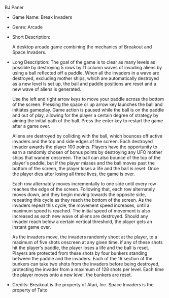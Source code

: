 BJ Paner

* Game Name:
  Break Invaders
  
* Genre:
  Arcade

* Short Description:
  
  A desktop arcade game combining the mechanics of Breakout and Space Invaders.

* Long Description:
  The goal of the game is to clear as many levels as possible by destroying 5 rows by 11 column waves of invading aliens by using a ball reflected off a paddle. When all the invaders in a wave are destroyed, excluding mother ships, which are automatically destroyed as a new level is set up, the ball and paddle positions are reset and a new wave of aliens is generated. 
  
  Use the left and right arrow keys to move your paddle across the bottom of the screen. Pressing the space or up arrow key launches the ball and initiates gameplay. Game action is paused while the ball is on the paddle and out of play, allowing for the player a certain degree of strategy by aiming the initial path of the ball. Press the enter key to restart the game after a game over.
  
  Aliens are destroyed by colliding with the ball, which bounces off active invaders and the top and side edges of the screen. Each destroyed invader awards the player 100 points. Players have the opportunity to earn a randomly chosen of bonus points by destroying any UFO mother ships that wander onscreen. The ball can also bounce of the top of the player's paddle, but if the player misses and the ball moves past the bottom of the screen, the player loses a life and the ball is reset. Once the player dies after losing all three lives, the game is over.

  Each row alternately moves incrementally to one side until every row reaches the edge of the screen. Following that, each row alternately moves down, and they begin moving towards the opposite side, repeating this cycle as they reach the bottom of the screen. As the invaders repeat this cycle, the movement speed increases, until a maximum speed is reached. The initial speed of movement is also increased as each new wave of aliens are destroyed. Should any invader reach below a certain vertical threshold, the player gets an instant game over.

  As the invaders move, the invaders randomly shoot at the player, to a maximum of five shots onscreen at any given time. if any of these shots hit the player's paddle, the player loses a life and the ball is reset. Players are protected from these shots by four bunkers standing between the paddle and the invaders. Each of the 16 section of the bunkers can take two shots from the invaders before being destroyed, protecting the invader from a maximum of 128 shots per level. Each time the player moves onto a new level, the bunkers are reset.

* Credits:
  Breakout is the property of Atari, Inc.
  Space Invaders is the property of Taito
